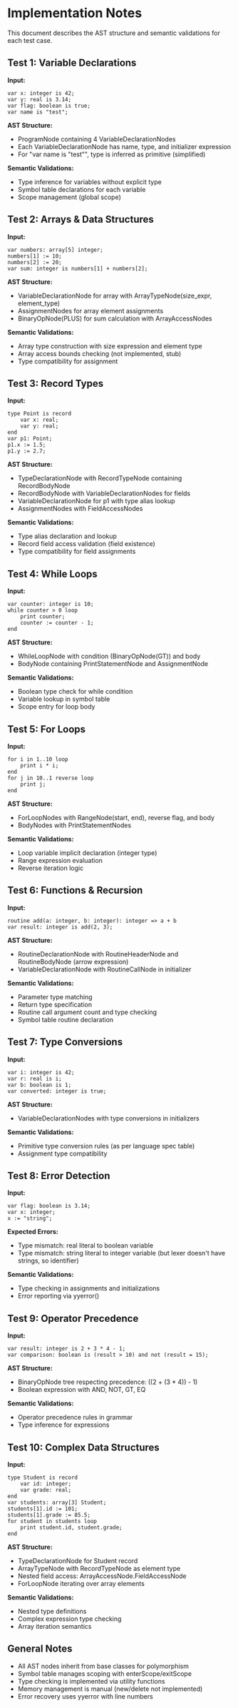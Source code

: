 # Implementation Notes

This document describes the AST structure and semantic validations for each test case.

## Test 1: Variable Declarations

**Input:**
```
var x: integer is 42;
var y: real is 3.14;
var flag: boolean is true;
var name is "test";
```

**AST Structure:**
- ProgramNode containing 4 VariableDeclarationNodes
- Each VariableDeclarationNode has name, type, and initializer expression
- For "var name is "test"", type is inferred as primitive (simplified)

**Semantic Validations:**
- Type inference for variables without explicit type
- Symbol table declarations for each variable
- Scope management (global scope)

## Test 2: Arrays & Data Structures

**Input:**
```
var numbers: array[5] integer;
numbers[1] := 10;
numbers[2] := 20;
var sum: integer is numbers[1] + numbers[2];
```

**AST Structure:**
- VariableDeclarationNode for array with ArrayTypeNode(size_expr, element_type)
- AssignmentNodes for array element assignments
- BinaryOpNode(PLUS) for sum calculation with ArrayAccessNodes

**Semantic Validations:**
- Array type construction with size expression and element type
- Array access bounds checking (not implemented, stub)
- Type compatibility for assignment

## Test 3: Record Types

**Input:**
```
type Point is record
    var x: real;
    var y: real;
end
var p1: Point;
p1.x := 1.5;
p1.y := 2.7;
```

**AST Structure:**
- TypeDeclarationNode with RecordTypeNode containing RecordBodyNode
- RecordBodyNode with VariableDeclarationNodes for fields
- VariableDeclarationNode for p1 with type alias lookup
- AssignmentNodes with FieldAccessNodes

**Semantic Validations:**
- Type alias declaration and lookup
- Record field access validation (field existence)
- Type compatibility for field assignments

## Test 4: While Loops

**Input:**
```
var counter: integer is 10;
while counter > 0 loop
    print counter;
    counter := counter - 1;
end
```

**AST Structure:**
- WhileLoopNode with condition (BinaryOpNode(GT)) and body
- BodyNode containing PrintStatementNode and AssignmentNode

**Semantic Validations:**
- Boolean type check for while condition
- Variable lookup in symbol table
- Scope entry for loop body

## Test 5: For Loops

**Input:**
```
for i in 1..10 loop
    print i * i;
end
for j in 10..1 reverse loop
    print j;
end
```

**AST Structure:**
- ForLoopNodes with RangeNode(start, end), reverse flag, and body
- BodyNodes with PrintStatementNodes

**Semantic Validations:**
- Loop variable implicit declaration (integer type)
- Range expression evaluation
- Reverse iteration logic

## Test 6: Functions & Recursion

**Input:**
```
routine add(a: integer, b: integer): integer => a + b
var result: integer is add(2, 3);
```

**AST Structure:**
- RoutineDeclarationNode with RoutineHeaderNode and RoutineBodyNode (arrow expression)
- VariableDeclarationNode with RoutineCallNode in initializer

**Semantic Validations:**
- Parameter type matching
- Return type specification
- Routine call argument count and type checking
- Symbol table routine declaration

## Test 7: Type Conversions

**Input:**
```
var i: integer is 42;
var r: real is i;
var b: boolean is 1;
var converted: integer is true;
```

**AST Structure:**
- VariableDeclarationNodes with type conversions in initializers

**Semantic Validations:**
- Primitive type conversion rules (as per language spec table)
- Assignment type compatibility

## Test 8: Error Detection

**Input:**
```
var flag: boolean is 3.14;
var x: integer;
x := "string";
```

**Expected Errors:**
- Type mismatch: real literal to boolean variable
- Type mismatch: string literal to integer variable (but lexer doesn't have strings, so identifier)

**Semantic Validations:**
- Type checking in assignments and initializations
- Error reporting via yyerror()

## Test 9: Operator Precedence

**Input:**
```
var result: integer is 2 + 3 * 4 - 1;
var comparison: boolean is (result > 10) and not (result = 15);
```

**AST Structure:**
- BinaryOpNode tree respecting precedence: ((2 + (3 * 4)) - 1)
- Boolean expression with AND, NOT, GT, EQ

**Semantic Validations:**
- Operator precedence rules in grammar
- Type inference for expressions

## Test 10: Complex Data Structures

**Input:**
```
type Student is record
    var id: integer;
    var grade: real;
end
var students: array[3] Student;
students[1].id := 101;
students[1].grade := 85.5;
for student in students loop
    print student.id, student.grade;
end
```

**AST Structure:**
- TypeDeclarationNode for Student record
- ArrayTypeNode with RecordTypeNode as element type
- Nested field access: ArrayAccessNode.FieldAccessNode
- ForLoopNode iterating over array elements

**Semantic Validations:**
- Nested type definitions
- Complex expression type checking
- Array iteration semantics

## General Notes

- All AST nodes inherit from base classes for polymorphism
- Symbol table manages scoping with enterScope/exitScope
- Type checking is implemented via utility functions
- Memory management is manual (new/delete not implemented)
- Error recovery uses yyerror with line numbers